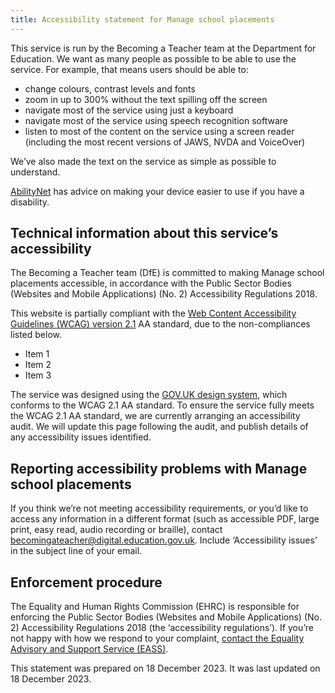 ```yaml
---
title: Accessibility statement for Manage school placements
---
```


This service is run by the Becoming a Teacher team at the Department for Education. We want as many people as possible to be able to use the service. For example, that means users should be able to:

- change colours, contrast levels and fonts
- zoom in up to 300% without the text spilling off the screen
- navigate most of the service using just a keyboard
- navigate most of the service using speech recognition software
- listen to most of the content on the service using a screen reader (including the most recent versions of JAWS, NVDA and VoiceOver)

We’ve also made the text on the service as simple as possible to understand.

[AbilityNet](https://mcmw.abilitynet.org.uk/) has advice on making your device easier to use if you have a disability.

## Technical information about this service’s accessibility

The Becoming a Teacher team (DfE) is committed to making Manage school placements accessible, in accordance with the Public Sector Bodies (Websites and Mobile Applications) (No. 2) Accessibility Regulations 2018.

This website is partially compliant with the [Web Content Accessibility Guidelines (WCAG) version 2.1](https://www.w3.org/TR/WCAG21/) AA standard, due to the non-compliances listed below.

- Item 1
- Item 2
- Item 3

The service was designed using the [GOV.UK design system](https://design-system.service.gov.uk/accessibility/), which conforms to the WCAG 2.1 AA standard. To ensure the service fully meets the WCAG 2.1 AA standard, we are currently arranging an accessibility audit. We will update this page following the audit, and publish details of any accessibility issues identified.

## Reporting accessibility problems with Manage school placements

If you think we’re not meeting accessibility requirements, or you’d like to access any information in a different format (such as accessible PDF, large print, easy read, audio recording or braille), contact [becomingateacher@digital.education.gov.uk](mailto:becomingateacher@digital.education.gov.uk). Include ‘Accessibility issues’ in the subject line of your email.

## Enforcement procedure

The Equality and Human Rights Commission (EHRC) is responsible for enforcing the Public Sector Bodies (Websites and Mobile Applications) (No. 2) Accessibility Regulations 2018 (the ‘accessibility regulations’). If you’re not happy with how we respond to your complaint, [contact the Equality Advisory and Support Service (EASS)](https://www.equalityadvisoryservice.com/).

This statement was prepared on 18 December 2023. It was last updated on 18 December 2023.
